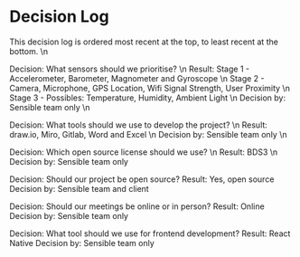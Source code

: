 # Decision Log

This decision log is ordered most recent at the top, to least recent at the bottom. \n

Decision: What sensors should we prioritise? \n
Result: Stage 1 - Accelerometer, Barometer, Magnometer and Gyroscope \n
        Stage 2 - Camera, Microphone, GPS Location, Wifi Signal Strength, User Proximity \n
        Stage 3 - Possibles: Temperature, Humidity, Ambient Light \n
Decision by: Sensible team only \n

Decision: What tools should we use to develop the project? \n
Result: draw.io, Miro, Gitlab, Word and Excel \n
Decision by: Sensible team only \n


Decision: Which open source license should we use? \n
Result: BDS3 \n
Decision by: Sensible team only


Decision: Should our project be open source?
Result: Yes, open source
Decision by: Sensible team and client


Decision: Should our meetings be online or in person?
Result: Online
Decision by: Sensible team only


Decision: What tool should we use for frontend development?
Result: React Native
Decision by: Sensible team only





